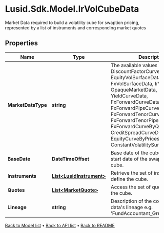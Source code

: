 # Lusid.Sdk.Model.IrVolCubeData
Market Data required to build a volatility cube for swaption pricing,  represented by a list of instruments and corresponding market quotes

## Properties

Name | Type | Description | Notes
------------ | ------------- | ------------- | -------------
**MarketDataType** | **string** | The available values are: DiscountFactorCurveData, EquityVolSurfaceData, FxVolSurfaceData, IrVolCubeData, OpaqueMarketData, YieldCurveData, FxForwardCurveData, FxForwardPipsCurveData, FxForwardTenorCurveData, FxForwardTenorPipsCurveData, FxForwardCurveByQuoteReference, CreditSpreadCurveData, EquityCurveByPricesData, ConstantVolatilitySurface | 
**BaseDate** | **DateTimeOffset** | Base date of the cube - this is the start date of the swaptions on the cube. | 
**Instruments** | [**List&lt;LusidInstrument&gt;**](LusidInstrument.md) | Retrieve the set of instruments that define the cube. | 
**Quotes** | [**List&lt;MarketQuote&gt;**](MarketQuote.md) | Access the set of quotes that define the cube. | 
**Lineage** | **string** | Description of the complex market data&#39;s lineage e.g. &#39;FundAccountant_GreenQuality&#39;. | [optional] 

[Back to Model list](../README.md#documentation-for-models) &#8226; [Back to API list](../README.md#documentation-for-api-endpoints) &#8226; [Back to README](../README.md)

